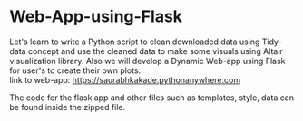 # Web-App-using-Flask
Let's learn to write a Python script to clean downloaded data using Tidy-data concept and use the cleaned data to make some visuals using Altair visualization library. Also we will develop a Dynamic Web-app using Flask for user's to create their own plots.<br>
link to web-app: https://saurabhkakade.pythonanywhere.com

The code for the flask app and other files such as templates, style, data can be found inside the zipped file.
